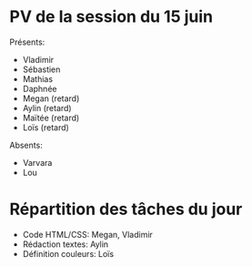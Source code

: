 # PV de la session du 15 juin

Présents:
- Vladimir
- Sébastien
- Mathias
- Daphnée
- Megan (retard)
- Aylin (retard)
- Maïtée (retard)
- Loïs (retard)

Absents:
- Varvara
- Lou

# Répartition des tâches du jour

- Code HTML/CSS: Megan, Vladimir
- Rédaction textes: Aylin
- Définition couleurs: Loïs